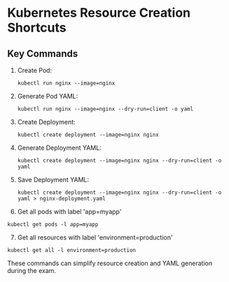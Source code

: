 # Kubernetes Resource Creation Shortcuts

## Key Commands

1. Create Pod:
   ```
   kubectl run nginx --image=nginx
   ```

2. Generate Pod YAML:
   ```
   kubectl run nginx --image=nginx --dry-run=client -o yaml
   ```

3. Create Deployment:
   ```
   kubectl create deployment --image=nginx nginx
   ```

4. Generate Deployment YAML:
   ```
   kubectl create deployment --image=nginx nginx --dry-run=client -o yaml
   ```

5. Save Deployment YAML:
   ```
   kubectl create deployment --image=nginx nginx --dry-run=client -o yaml > nginx-deployment.yaml
   
   ```
6. Get all pods with label 'app=myapp' 

```
kubectl get pods -l app=myapp
```
7. Get all resources with label 'environment=production'

```
kubectl get all -l environment=production
```
These commands can simplify resource creation and YAML generation during the exam.